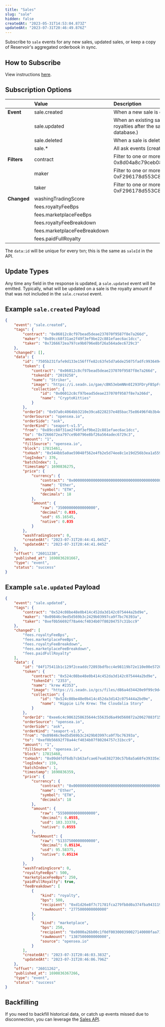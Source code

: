```yaml
---
title: "Sales"
slug: "sale"
hidden: false
createdAt: "2023-05-31T14:53:04.873Z"
updatedAt: "2023-07-31T20:46:49.876Z"
---
```

Subscribe to `sale` events for any new sales, updated sales, or keep a copy of Reservoir's aggregated orderbook in sync.

## How to Subscribe

View instructions [here](https://docs.reservoir.tools/reference/websockets#interacting-with-the-websocket).

## Subscription Options

|             | Value                        | Description                                                                                                          |
| :---------- | :--------------------------- | :------------------------------------------------------------------------------------------------------------------- |
| **Event**   | sale.created                 | When a new sale is created                                                                                           |
|             | sale.updated                 | When an existing sale updates data (e.g. updates to the royalties after the sale has been recorded in the database.) |
|             | sale.deleted                 | When a sale is deleted (e.g. a block being reverted)                                                                 |
|             | sale.\*                      | All ask events (created and updated)                                                                                 |
| **Filters** | contract                     | Filter to one or more contracts (e.g. 0x8d04a8c79ceb0889bdd12acdf3fa9d207ed3ff63)                                    |
|             | maker                        | Filter to one or more makers (e.g. 0xF296178d553C8Ec21A2fBD2c5dDa8CA9ac905A00)                                       |
|             | taker                        | Filter to one or more takers (e.g. 0xF296178d553C8Ec21A2fBD2c5dDa8CA9ac905A00)                                       |
| **Changed** | washingTradingScore          |                                                                                                                      |
|             | fees.royaltyFeeBps           |                                                                                                                      |
|             | fees.marketplaceFeeBps       |                                                                                                                      |
|             | fees.royaltyFeeBreakdown     |                                                                                                                      |
|             | fees.marketplaceFeeBreakdown |                                                                                                                      |
|             | fees.paidFullRoyalty         |                                                                                                                      |

The `data:id` will be unique for every txn; this is the same as `saleId` in the API.

## Update Types

Any time any field in the response is updated, a `sale.updated` event will be emitted. Typically, what will be updated on a sale is the royalty amount if that was not included in the `sale.created` event.

## Example `sale.created` Payload

```json
{
    "event": "sale.created",
    "tags": {
        "contract": "0x06012c8cf97bead5deae237070f9587f8e7a266d",
        "maker": "0x89cc68f31ae2f49f3ef9be22c881efaec6ac1dcc",
        "taker": "0x7266672ea797ce9b0796e8bf26a564adec6729c3"
    },
    "changed": [],
    "data": {
        "id": "7505b231fafe9d133e156fffe82c63fe5d7a6de25075fadfc9936494e34e48d0",
        "token": {
            "contract": "0x06012c8cf97bead5deae237070f9587f8e7a266d",
            "tokenId": "2019258",
            "name": "Striker",
            "image": "https://i.seadn.io/gae/cBN53ebmNNn0I293FDryFB5pFsR2c4YcSoFymtDxpxmr4x5qMUWoiLNE-Nkgph769dv8nHfQPu9gNNeWvMgp4bSgd3qnQ5HDI1_FK1c?w=500&auto=format",
            "collection": {
                "id": "0x06012c8cf97bead5deae237070f9587f8e7a266d",
                "name": "CryptoKitties"
            }
        },
        "orderId": "0x97a0c4064bb3210e39ca8228237e485bac75e86496f4b3b4ec7d1d8583877726",
        "orderSource": "opensea.io",
        "orderSide": "ask",
        "orderKind": "seaport-v1.5",
        "from": "0x89cc68f31ae2f49f3ef9be22c881efaec6ac1dcc",
        "to": "0x7266672ea797ce9b0796e8bf26a564adec6729c3",
        "amount": "1",
        "fillSource": "opensea.io",
        "block": 17815461,
        "txHash": "0x544bb5a0ae59048f562e4fb2e5d74ee8c1e19d256b3ea1a55900a7d2b57e8507",
        "logIndex": 376,
        "batchIndex": 1,
        "timestamp": 1690836275,
        "price": {
            "currency": {
                "contract": "0x0000000000000000000000000000000000000000",
                "name": "Ether",
                "symbol": "ETH",
                "decimals": 18
            },
            "amount": {
                "raw": "35000000000000000",
                "decimal": 0.035,
                "usd": 65.16545,
                "native": 0.035
            }
        },
        "washTradingScore": 0,
        "createdAt": "2023-07-31T20:44:41.045Z",
        "updatedAt": "2023-07-31T20:44:41.045Z"
    },
    "offset": "26011238",
    "published_at": 1690836281667,
    "type": "event",
    "status": "success"
}
```

## Example `sale.updated` Payload

```json
{
    "event": "sale.updated",
    "tags": {
        "contract": "0x524c08be48e0b414c452da3d142c075444a2bd9e",
        "maker": "0x09846c9ed5d569b3c2429b03997ca9f7bc76393a",
        "taker": "0xef0b56692f78a44cf4034b07f80204757c31bcc9"
    },
    "changed": [
        "fees.royaltyFeeBps",
        "fees.marketplaceFeeBps",
        "fees.royaltyFeeBreakdown",
        "fees.marketplaceFeeBreakdown",
        "fees.paidFullRoyalty"
    ],
    "data": {
        "id": "04f175411b1c129f2ceaddc72893bdfbcc4e98119b72e110e00e57205fec01e3",
        "token": {
            "contract": "0x524c08be48e0b414c452da3d142c075444a2bd9e",
            "tokenId": "2353",
            "name": "krew #2353",
            "image": "https://i.seadn.io/gcs/files/d86a4d34420e9f99c9d4ef85186ddaf3.png?w=500&auto=format",
            "collection": {
                "id": "0x524c08be48e0b414c452da3d142c075444a2bd9e",
                "name": "Hippie Life Krew: The Cloudalia Story"
            }
        },
        "orderId": "0xee6c4c9863258635644c55635d6a49d560872a20627883f15ea14a6bee2b07af",
        "orderSource": "opensea.io",
        "orderSide": "ask",
        "orderKind": "seaport-v1.5",
        "from": "0x09846c9ed5d569b3c2429b03997ca9f7bc76393a",
        "to": "0xef0b56692f78a44cf4034b07f80204757c31bcc9",
        "amount": "1",
        "fillSource": "opensea.io",
        "block": 17815468,
        "txHash": "0x09d4fdf6db7cb63afcae67ea6382730c57b8a5a68fe39335e30e63f0d03d5bb5",
        "logIndex": 159,
        "batchIndex": 1,
        "timestamp": 1690836359,
        "price": {
            "currency": {
                "contract": "0x0000000000000000000000000000000000000000",
                "name": "Ether",
                "symbol": "ETH",
                "decimals": 18
            },
            "amount": {
                "raw": "55500000000000000",
                "decimal": 0.0555,
                "usd": 103.33378,
                "native": 0.0555
            },
            "netAmount": {
                "raw": "51337500000000000",
                "decimal": 0.05134,
                "usd": 95.58375,
                "native": 0.05134
            }
        },
        "washTradingScore": 0,
        "royaltyFeeBps": 500,
        "marketplaceFeeBps": 250,
        "paidFullRoyalty": true,
        "feeBreakdown": [
            {
                "kind": "royalty",
                "bps": 500,
                "recipient": "0xd1d26e8f7c71781fca279fb8d0a374fba9431193",
                "rawAmount": "2775000000000000"
            },
            {
                "kind": "marketplace",
                "bps": 250,
                "recipient": "0x0000a26b00c1f0df003000390027140000faa719",
                "rawAmount": "1387500000000000",
                "source": "opensea.io"
            }
        ],
        "createdAt": "2023-07-31T20:46:03.383Z",
        "updatedAt": "2023-07-31T20:46:06.796Z"
    },
    "offset": "26011262",
    "published_at": 1690836367266,
    "type": "event",
    "status": "success"
}
```

## Backfilling

If you need to backfill historical data, or catch up events missed due to disconnection, you can leverage the [Sales API](/reference/getsalesv5).